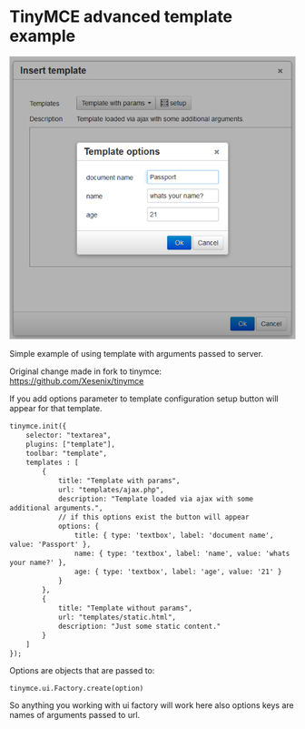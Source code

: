 TinyMCE advanced template example
=================================

![alt Advanced template editor](/images/screen00.png "Advanced template editor")

Simple example of using template with arguments passed to server.

Original change made in fork to tinymce: https://github.com/Xesenix/tinymce

If you add options parameter to template configuration setup button will appear for that template.

	tinymce.init({
		selector: "textarea",
		plugins: ["template"],
		toolbar: "template",
		templates : [
			{
				title: "Template with params",
				url: "templates/ajax.php",
				description: "Template loaded via ajax with some additional arguments.",
				// if this options exist the button will appear
				options: {
					title: { type: 'textbox', label: 'document name', value: 'Passport' },
					name: { type: 'textbox', label: 'name', value: 'whats your name?' },
					age: { type: 'textbox', label: 'age', value: '21' }
				}
			},
			{
				title: "Template without params",
				url: "templates/static.html",
				description: "Just some static content."
			}
		]
	});

Options are objects that are passed to:

	tinymce.ui.Factory.create(option)

So anything you working with ui factory will work here also options keys are names of arguments passed to url.